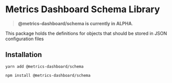 # Metrics Dashboard Schema Library

> **@metrics-dashboard/schema is currently in ALPHA**.

This package holds the definitions for objects that should be stored in JSON configuration files

## Installation

`yarn add @metrics-dashboard/schema`

`npm install @metrics-dashboard/schema`
